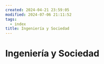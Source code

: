 ```yaml
---
created: 2024-04-21 23:59:05
modified: 2024-07-06 21:11:52
tags:
  - index
title: Ingeniería y Sociedad
---
```


# Ingeniería y Sociedad
